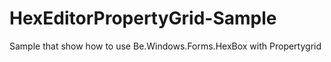 # HexEditorPropertyGrid-Sample
Sample that show how to use Be.Windows.Forms.HexBox with Propertygrid
